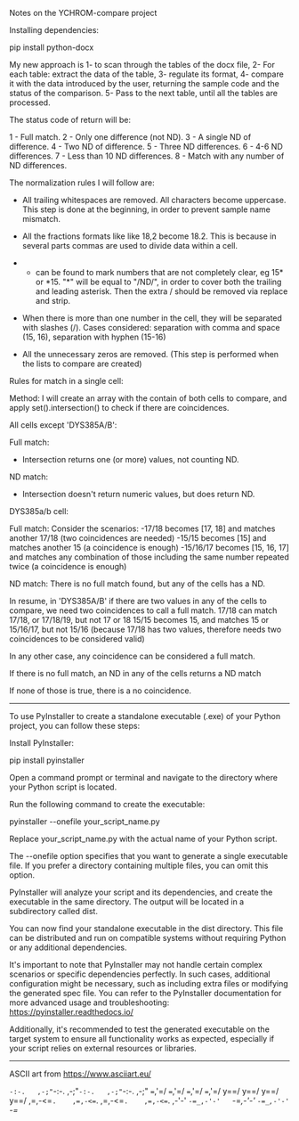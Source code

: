 Notes on the YCHROM-compare project

Installing dependencies:

  pip install python-docx


My new approach is 
1- to scan through the tables of the docx file, 
2- For each table: extract the data of the table, 
3- regulate its format, 
4- compare it with the data introduced by the user, returning the sample code and the status of the comparison.
5- Pass to the next table, until all the tables are processed.


The status code of return will be:

1 - Full match.
2 - Only one difference (not ND).
3 - A single ND of difference.
4 - Two ND of difference.
5 - Three ND differences.
6 - 4-6 ND differences.
7 - Less than 10 ND differences.
8 - Match with any number of ND differences.


The normalization rules I will follow are:

- All trailing whitespaces are removed. All characters become uppercase.
This step is done at the beginning, in order to prevent sample name mismatch.

- All the fractions formats like like 18,2 become 18.2. This is because in several parts commas are used to divide data within a cell.

- * can be found to mark numbers that are not completely clear, eg 15* or \*15.  "*" will be equal to "/ND/", in order to cover both the trailing and leading asterisk. Then the extra / should be removed via replace and strip.

- When there is more than one number in the cell, they will be separated with slashes (/). Cases considered: separation with comma and space (15, 16), separation with hyphen (15-16) 

- All the unnecessary zeros are removed. (This step is performed when the lists to compare are created)



Rules for match in a single cell:

Method: I will create an array with the contain of both cells to compare, and apply set().intersection() to check if there are coincidences.


All cells except 'DYS385A/B':

Full match:
- Intersection returns one (or more) values, not counting ND.

ND match:
- Intersection doesn't return numeric values, but does return ND.

DYS385a/b cell:

Full match: 
Consider the scenarios:
-17/18 becomes [17, 18] and matches another 17/18 (two coincidences are needed)
-15/15 becomes [15] and matches another 15 (a coincidence is enough)
-15/16/17 becomes [15, 16, 17] and matches any combination of those including the same number repeated twice (a coincidence is enough)

ND match:
There is no full match found, but any of the cells has a ND.


In resume, in 'DYS385A/B' if there are two values in any of the cells to compare, we need two coincidences to call a full match.
17/18 can match 17/18, or 17/18/19, but not 17 or 18
15/15 becomes 15, and matches 15 or 15/16/17, but not 15/16 (because 17/18 has two values, therefore needs two coincidences to be considered valid)

In any other case, any coincidence can be considered a full match.

If there is no full match, an ND in any of the cells returns a ND match

If none of those is true, there is a no coincidence.

------------------------------------------------

To use PyInstaller to create a standalone executable (.exe) of your Python project, you can follow these steps:

Install PyInstaller:

  pip install pyinstaller

Open a command prompt or terminal and navigate to the directory where your Python script is located.

Run the following command to create the executable:

  pyinstaller --onefile your_script_name.py

Replace your_script_name.py with the actual name of your Python script.

The --onefile option specifies that you want to generate a single executable file. If you prefer a directory containing multiple files, you can omit this option.

PyInstaller will analyze your script and its dependencies, and create the executable in the same directory. The output will be located in a subdirectory called dist.

You can now find your standalone executable in the dist directory. This file can be distributed and run on compatible systems without requiring Python or any additional dependencies.

It's important to note that PyInstaller may not handle certain complex scenarios or specific dependencies perfectly. In such cases, additional configuration might be necessary, such as including extra files or modifying the generated spec file. You can refer to the PyInstaller documentation for more advanced usage and troubleshooting: https://pyinstaller.readthedocs.io/

Additionally, it's recommended to test the generated executable on the target system to ensure all functionality works as expected, especially if your script relies on external resources or libraries.


------------------------------------------------

ASCII art from https://www.asciiart.eu/

`-:-.   ,-;"`-:-.   ,-;"`-:-.   ,-;"`-:-.   ,-;"
   `=`,'=/     `=`,'=/     `=`,'=/     `=`,'=/
     y==/        y==/        y==/        y==/
   ,=,-<=`.    ,=,-<=`.    ,=,-<=`.    ,=,-<=`.
,-'-'   `-=_,-'-'   `-=_,-'-'   `-=_,-'-'   `-=_